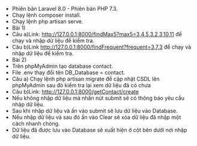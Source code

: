 - Phiên bản Laravel 8.0 - Phiên bản PHP 7.3.
- Chạy lệnh composer install.
- Chạy lệnh php artisan serve.
- Bài 1)
- Câu a)Link: http://127.0.0.1:8000/findMax5?max5=3,4,5,3,2,3,10,11 để chạy và nhập dữ liệu để kiểm tra.
- Câu b)Link http://127.0.0.1:8000/findFrequent?frequent=3,7,3 để chạy và nhập dữ liệu để kiểm tra.
- Bài 2)
- Trên phpMyAdmin tạo database contact.
- File .env thay đổi tên DB_Database = contact.
- Câu a) Chạy lệnh php artisan migrate để cập nhật CSDL lên phpMyAdmin sau đó kiểm tra lại xem dữ liệu đã có chưa
- Câu b)Link: http://127.0.0.1:8000/getContact/create
- Nếu không nhập dữ liệu mà nhấn nút submit sẽ có thông báo yêu cầu nhập dữ liệu.
- Sau khi nhập dữ liệu và ấn vào submit sẽ lưu dữ liệu vào Database.
- Nếu nhập dữ liệu và sau đó ấn vào Clear sẽ xóa dữ liệu đã nhập một cách nhanh chóng.
- Dữ liệu đã được lưu vào Database sẽ xuất hiện ở cột bên dưới nơi nhập dữ liệu.
